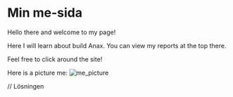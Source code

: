 Min me-sida
=========================

Hello there and welcome to my page!

Here I will learn about build Anax.
You can view my reports at the top there.

Feel free to click around the site!

Here is a picture me:
![me_picture](img/me.png "Picture of Lösningen")


// Lösningen
